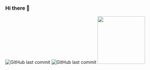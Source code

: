 ### Hi there 👋

<img alt="GitHub last commit" src="https://img.shields.io/badge/Gmail-D14836?style=for-the-badge&logo=gmail&logoColor=white">
<img alt="GitHub last commit" src="https://img.shields.io/badge/Telegram-2CA5E0?style=for-the-badge&logo=telegram&logoColor=white">

<a href="vsv.vasyliev@gmail.com">
       <img height=150 src="https://img.shields.io/badge/Gmail-D14836?style=for-the-badge&logo=gmail&logoColor=white"/></a>

<!-- <a href="https://github-readme-stats.vercel.app/api?username=romankh3&show_icons=true&count_private=true">
       <img height=150 src="https://github-readme-stats.vercel.app/api?username=romankh3&show_icons=true&count_private=true"/></a>       -->

<!--
**GradientAspen/GradientAspen** is a ✨ _special_ ✨ repository because its `README.md` (this file) appears on your GitHub profile.

Here are some ideas to get you started:

- 🔭 I’m currently working on ...
- 🌱 I’m currently learning ...
- 👯 I’m looking to collaborate on ...
- 🤔 I’m looking for help with ...
- 💬 Ask me about ...
- 📫 How to reach me: ...
- 😄 Pronouns: ...
- ⚡ Fun fact: ...
-->
